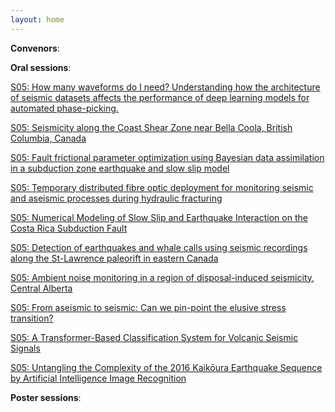 ```yaml
---
layout: home
---
```



**Convenors**:

**Oral sessions**:

[S05: How many waveforms do I need? Understanding how the architecture of seismic datasets affects the performance of deep learning models for automated phase-picking.](S05_Mai00_Howmanyw)

[S05: Seismicity along the Coast Shear Zone near Bella Coola, British Columbia, Canada](S05_Litte_Seismici)

[S05: Fault frictional parameter optimization using Bayesian data assimilation in a subduction zone earthquake and slow slip model](S05_Zhang_Faultfri)

[S05: Temporary distributed fibre optic deployment for monitoring seismic and aseismic processes during hydraulic fracturing](S05_Eaton_Temporar)

[S05: Numerical Modeling of Slow Slip and Earthquake Interaction on the Costa Rica Subduction Fault](S05_Lu000_Numerica)

[S05: Detection of earthquakes and whale calls using seismic recordings along the St-Lawrence paleorift in eastern Canada](S05_Liu00_Detectio)

[S05: Ambient noise monitoring in a region of disposal-induced seismicity, Central Alberta](S05_rojas_Ambientn)

[S05: From aseismic to seismic: Can we pin-point the elusive stress transition?](S05_Salva_Fromasei)

[S05: A Transformer-Based Classification System for Volcanic Seismic Signals](S05_MoraS_ATransfo)

[S05: Untangling the Complexity of the 2016 Kaikōura Earthquake Sequence by Artificial Intelligence Image Recognition](S05_Tan00_Untangli)

**Poster sessions**:

